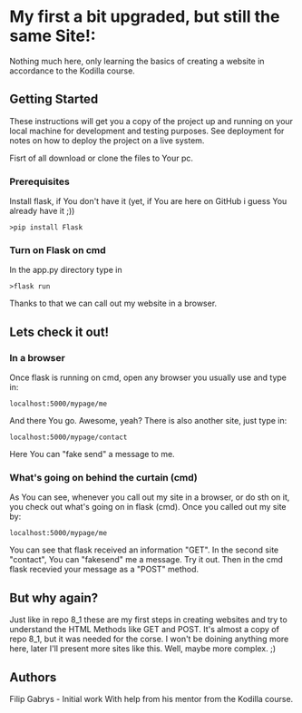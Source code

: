 # My first a bit upgraded, but still the same Site!:

Nothing much here, only learning the basics of creating a website in accordance to the Kodilla course.

## Getting Started

These instructions will get you a copy of the project up and running on your local machine for development and testing purposes. See deployment for notes on how to deploy the project on a live system.

Fisrt of all download or clone the files to Your pc.

### Prerequisites

Install flask, if You don't have it (yet, if You are here on GitHub i guess You already have it ;))

```
>pip install Flask
```

### Turn on Flask on cmd

In the app.py directory type in
```
>flask run
```
Thanks to that we can call out my website in a browser.

## Lets check it out!

### In a browser
Once flask is running on cmd, open any browser you usually use and type in:
```
localhost:5000/mypage/me
```
And there You go. Awesome, yeah? There is also another site, just type in:
```
localhost:5000/mypage/contact
```
Here You can "fake send" a message to me.

### What's going on behind the curtain (cmd)

As You can see, whenever you call out my site in a browser, or do sth on it, you check out what's going on in flask (cmd).
Once you called out my site by:
```
localhost:5000/mypage/me
```
You can see that flask received an information "GET".
In the second site "contact", You can "fakesend" me a message. Try it out.
Then in the cmd flask recevied your message as a "POST" method.

## But why again?

Just like in repo 8_1 these are my first steps in creating websites and try to understand the HTML Methods like GET and POST. It's almost a copy of repo 8_1, but it was needed for the corse.
I won't be doining anything more here, later I'll present more sites like this. Well, maybe more complex. ;)

## Authors
Filip Gabrys - Initial work With help from his mentor from the Kodilla course.
